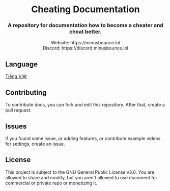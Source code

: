 <div align="center">
  <h1>Cheating Documentation</h1>
  <h3>A repository for documentation how to become a cheater and cheat better.</h3>
  Website: https://minusbounce.lol</br>
  Discord: https://discord.minusbounce.lol
</div>

## Language
[Tiếng Việt](README_vi.md)

## Contributing
To contribute docs, you can fork and edit this repository. After that, create a pull request.

## Issues
If you found some issue, or adding features, or contribute example videos for settings, create an issue.

## License
This project is subject to the GNU General Public License v3.0.
You are allowed to share and modify, but you aren't allowed to use document for commercial or private repo or monetizing it.

